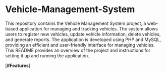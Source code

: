 # Vehicle-Management-System
This repository contains the Vehicle Management System project, a web-based application for managing and tracking vehicles. The system allows users to register new vehicles, update vehicle information, delete vehicles, and generate reports. The application is developed using PHP and MySQL, providing an efficient and user-friendly interface for managing vehicles. This README provides an overview of the project and instructions for setting it up and running the application.

[**#Features**]
